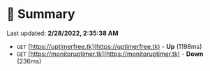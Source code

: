 # 📖 Summary
Last updated: **2/28/2022, 2:35:38 AM**

- `GET` [https://uptimerfree.tk](https://uptimerfree.tk) - **Up** (1198ms)
- `GET` [https://monitoruptimer.tk](https://monitoruptimer.tk) - **Down** (236ms)
